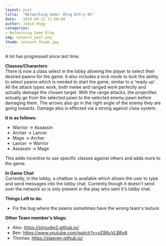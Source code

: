 ```yaml
---
layout: post
title:  "Networking Game: Blog Entry 03"
date:   2018-04-22 12:00:00
author: Jamie Hogg
categories: 
- Networking Game Blog
img: network_post.png
thumb: network_thumb.jpg
---
```

A lot has progressed since last time.

<B>Classes/Characters</B><BR>
There is now a class select in the lobby allowing the player to select their desired pawns for the game.
It also includes a lock mode to lock the ability to select pawns which is needed to start the game, similar to a 'ready up'.
All the attack types work, both melee and ranged work perfectly and actually damage the chosen target.
With the range attacks, the projectiles actually go from the selected pawn to the selected enemy pawn before damaging them.
The arrows also go in the right angle of the enemy they are going towards.
Damage also is effected via a strong against class system.

<B>It is as follows:</B>
  - Warrior -> Assassin
  - Archer -> Lancer
  - Mage -> Archer
  - Lancer -> Warrior
  - Assassin -> Mage

This adds incentive to use specific classes against others and adds more to the game.

<B>In Game Chat</B><BR>
Currently, in the lobby, a chatbox is available which allows the user to type and send messages into the lobby chat. Currently though it doesn't send over the network so is only present in the play who sent it's lobby chat.

<B>Things Left to do:</B>
- Fix the bug where the pawns sometimes have the wrong team's texture

<B>Other Team member's blogs:</B>
- Alex:
  https://stroudie2.github.io/
- Ben:
  https://www.youtube.com/watch?v=qZ86uVLBRv8
- Thomas:
  https://slaeven.github.io/
